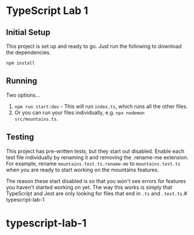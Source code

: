 # TypeScript Lab 1

## Initial Setup
This project is set up and ready to go. Just run the following to download the dependencies.

`npm install`

## Running
Two options...

1. `npm run start:dev`  - This will run `index.ts`, which runs all the other files.
2. Or you can run your files individually, e.g. `npx nodemon src/mountains.ts`.

## Testing
This project has pre-written tests, but they start out disabled. Enable each test file individually by renaming it and removing the .rename-me extension. For example, rename `mountains.test.ts.rename-me` to `mountains.test.ts` when you are ready to start working on the mountains features.

The reason these start disabled is so that you won't see errors for features you haven't started working on yet. The way this works is simply that TypeScript and Jest are only looking for files that end in `.ts` and `.test.ts`.# typescript-lab-1
# typescript-lab-1
